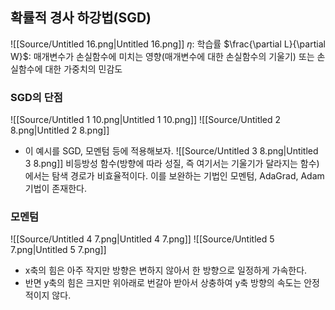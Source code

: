 ## 확률적 경사 하강법(SGD)
![[Source/Untitled 16.png|Untitled 16.png]]
$\eta$﻿: 학습률
$\frac{\partial L}{\partial W}$﻿: 매개변수가 손실함수에 미치는 영향(매개변수에 대한 손실함수의 기울기) 또는 손실함수에 대한 가중치의 민감도
  
### SGD의 단점
![[Source/Untitled 1 10.png|Untitled 1 10.png]]
![[Source/Untitled 2 8.png|Untitled 2 8.png]]
- 이 예시를 SGD, 모멘텀 등에 적용해보자.
![[Source/Untitled 3 8.png|Untitled 3 8.png]]
비등방성 함수(방향에 따라 성질, 즉 여기서는 기울기가 달라지는 함수)에서는 탐색 경로가 비효율적이다.
이를 보완하는 기법인 모멘텀, AdaGrad, Adam 기법이 존재한다.
  
### 모멘텀
![[Source/Untitled 4 7.png|Untitled 4 7.png]]
![[Source/Untitled 5 7.png|Untitled 5 7.png]]
- x축의 힘은 아주 작지만 방향은 변하지 않아서 한 방향으로 일정하게 가속한다.
- 반면 y축의 힘은 크지만 위아래로 번갈아 받아서 상충하여 y축 방향의 속도는 안정적이지 않다.